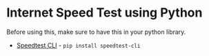 # Internet Speed Test using Python

Before using this, make sure to have this in your python library.<br>
* [Speedtest CLI](https://www.speedtest.net/apps/cli) - `pip install speedtest-cli` <br>
